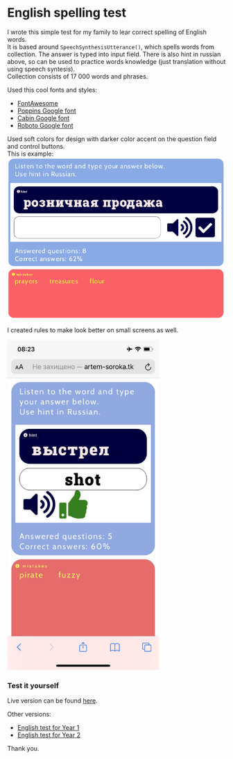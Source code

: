# English spelling test

I wrote this simple test for my family to lear correct spelling of English words.   
It is based around `SpeechSynthesisUtterance()`, which spells words from collection. The answer is typed into input field. There is also hint in russian above, so can be used to practice words knowledge (just translation without using speech syntesis).     
Collection consists of 17 000 words and phrases.     

Used this cool fonts and styles:
- [FontAwesome](https://fontawesome.com/ "FontAwesome")  
- [Poppins Google font](https://fonts.google.com/specimen/Poppins "Poppins font")         
- [Cabin Google font](https://fonts.google.com/specimen/Cabin "Cabin font")    
- [Roboto Google font](https://fonts.google.com/specimen/Roboto "Roboto font")    

Used soft colors for design with darker color accent  on the question field and control buttons.          
This is example:     
<img src="./src/screen.png" />   

     
I created rules to make look better on small screens as well.
      
<img src="./src/mobile.png" width="350"/> 
                      

### Test it yourself
Live version can be found [here](http://artem-soroka.tk/pages/eng4/ "English spelling test").      
       
Other versions:      
- [English test for Year 1](http://artem-soroka.tk/pages/eng/ "English test for Year 1")   
- [English test for Year 2](http://artem-soroka.tk/pages/eng2/ "English test for Year 2")   
     
Thank you.
